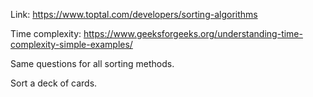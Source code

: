 Link: https://www.toptal.com/developers/sorting-algorithms

Time complexity: https://www.geeksforgeeks.org/understanding-time-complexity-simple-examples/

Same questions for all sorting methods.

Sort a deck of cards.
